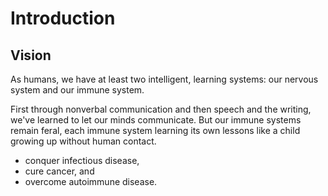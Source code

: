 # Introduction

## Vision

As humans, we have at least two intelligent, learning systems: our nervous system and our immune system.

First through nonverbal communication and then speech and the writing, we've learned to let our minds communicate.  But our immune systems remain feral, each immune system learning its own lessons like a child growing up without human contact.

- conquer infectious disease,
- cure cancer, and
- overcome autoimmune disease.